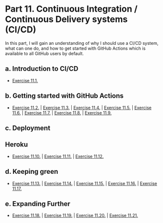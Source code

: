 # Part 11. Continuous Integration / Continuous Delivery systems (CI/CD)

In this part, I will gain an understanding of why I should use a CI/CD system, what can one do, and how to get started with GitHub Actions which is available to all GitHub users by default.

## a. Introduction to CI/CD

- [Exercise 11.1.]()

## b. Getting started with GitHub Actions

- [Exercise 11.2.]() | [Exercise 11.3.]() | [Exercise 11.4.]() | [Exercise 11.5.]() | [Exercise 11.6.]() | [Exercise 11.7.]() | [Exercise 11.8.]() | [Exercise 11.9.]()

## c. Deployment

## Heroku

- [Exercise 11.10.]() | [Exercise 11.11.]() | [Exercise 11.12.]()

## d. Keeping green

- [Exercise 11.13.]() | [Exercise 11.14.]() | [Exercise 11.15.]() | [Exercise 11.16.]() | [Exercise 11.17.]()

## e. Expanding Further

- [Exercise 11.18.]() | [Exercise 11.19.]() | [Exercise 11.20.]() | [Exercise 11.21.]()
